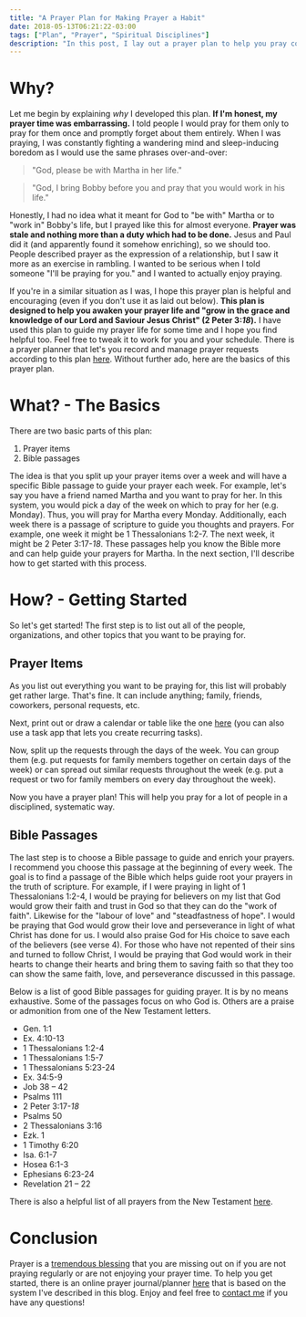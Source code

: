 ```yaml
---
title: "A Prayer Plan for Making Prayer a Habit"
date: 2018-05-13T06:21:22-03:00
tags: ["Plan", "Prayer", "Spiritual Disciplines"]
description: "In this post, I lay out a prayer plan to help you pray consistently, passionately, and scripturally."
---
```


# Why?

Let me begin by explaining *why* I developed this plan. **If I'm honest, my prayer time was embarrassing.** I told people I would pray for them only to pray for them once and promptly forget about them entirely. When I was praying, I was constantly fighting a wandering mind and sleep-inducing boredom as I would use the same phrases over-and-over:

> "God, please be with Martha in her life."

> "God, I bring Bobby before you and pray that you would work in his life."

Honestly, I had no idea what it meant for God to "be with" Martha or to "work in" Bobby's life, but I prayed like this for almost everyone. **Prayer was stale and nothing more than a duty which had to be done.** Jesus and Paul did it (and apparently found it somehow enriching), so we should too. People described prayer as the expression of a relationship, but I saw it more as an exercise in rambling. I wanted to be serious when I told someone "I'll be praying for you." and I wanted to actually enjoy praying.

If you're in a similar situation as I was, I hope this prayer plan is helpful and encouraging (even if you don't use it as laid out below). **This plan is designed to help you awaken your prayer life and "grow in the grace and knowledge of our Lord and Saviour Jesus Christ" (2 Peter 3:*18*).** I have used this plan to guide my prayer life for some time and I hope you find helpful too. Feel free to tweak it to work for you and your schedule. There is a prayer planner that let's you record and manage prayer requests according to this plan [here](http://prayer.hightower.space/). Without further ado, here are the basics of this prayer plan.

# What? - The Basics

There are two basic parts of this plan:

1. Prayer items
2. Bible passages

The idea is that you split up your prayer items over a week and will have a specific Bible passage to guide your prayer each week. For example, let's say you have a friend named Martha and you want to pray for her. In this system, you would pick a day of the week on which to pray for her (e.g. Monday). Thus, you will pray for Martha every Monday. Additionally, each week there is a passage of scripture to guide you thoughts and prayers. For example, one week it might be 1 Thessalonians 1:2-7. The next week, it might be 2 Peter 3:17-*18*. These passages help you know the Bible more and can help guide your prayers for Martha. In the next section, I'll describe how to get started with this process.

# How? - Getting Started

So let's get started! The first step is to list out all of the people, organizations, and other topics that you want to be praying for.

## Prayer Items

As you list out everything you want to be praying for, this list will probably get rather large. That's fine. It can include anything; family, friends, coworkers, personal requests, etc.

Next, print out or draw a calendar or table like the one [here](https://www.calendarlabs.com/templates/blank/monthly-calendar-landscape-color-sunday.pdf) (you can also use a task app that lets you create recurring tasks).

Now, split up the requests through the days of the week. You can group them (e.g. put requests for family members together on certain days of the week) or can spread out similar requests throughout the week (e.g. put a request or two for family members on every day throughout the week).

Now you have a prayer plan! This will help you pray for a lot of people in a disciplined, systematic way.

## Bible Passages

The last step is to choose a Bible passage to guide and enrich your prayers. I recommend you choose this passage at the beginning of every week. The goal is to find a passage of the Bible which helps guide root your prayers in the truth of scripture. For example, if I were praying in light of 1 Thessalonians 1:2-4, I would be praying for believers on my list that God would grow their faith and trust in God so that they can do the "work of faith". Likewise for the "labour of love" and "steadfastness of hope". I would be praying that God would grow their love and perseverance in light of what Christ has done for us. I would also praise God for His choice to save each of the believers (see verse 4). For those who have not repented of their sins and turned to follow Christ, I would be praying that God would work in their hearts to change their hearts and bring them to saving faith so that they too can show the same faith, love, and perseverance discussed in this passage.

Below is a list of good Bible passages for guiding prayer. It is by no means exhaustive. Some of the passages focus on who God is. Others are a praise or admonition from one of the New Testament letters.

- Gen. 1:1
- Ex. 4:10-13
- 1 Thessalonians 1:2-4
- 1 Thessalonians 1:5-7
- 1 Thessalonians 5:23-24
- Ex. 34:5-9
- Job 38 – 42
- Psalms 111
- 2 Peter 3:17-*18*
- Psalms 50
- 2 Thessalonians 3:16
- Ezk. 1
- 1 Timothy 6:20
- Isa. 6:1-7
- Hosea 6:1-3
- Ephesians 6:23-24
- Revelation 21 – 22

There is also a helpful list of all prayers from the New Testament [here](https://www.desiringgod.org/articles/what-should-we-pray-for).

# Conclusion

Prayer is a [tremendous blessing](../../posts/why-pray/) that you are missing out on if you are not praying regularly or are not enjoying your prayer time. To help you get started, there is an online prayer journal/planner [here](http://prayer.hightower.space/) that is based on the system I've described in this blog. Enjoy and feel free to [contact me](https://hightower.space/contact/) if you have any questions!
